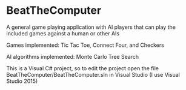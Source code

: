 # BeatTheComputer
A general game playing application with AI players that can play the included games against a human or other AIs

Games implemented: Tic Tac Toe, Connect Four, and Checkers

AI algorithms implemented: Monte Carlo Tree Search

This is a Visual C# project, so to edit the project open the file
BeatTheComputer/BeatTheComputer.sln
in Visual Studio (I use Visual Studio 2015)
